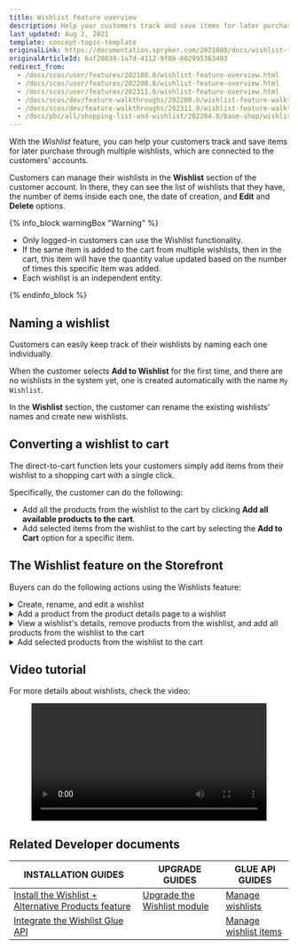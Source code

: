 ```yaml
---
title: Wishlist feature overview
description: Help your customers track and save items for later purchase through multiple Wish Lists, which are connected to the customer' accounts.
last_updated: Aug 2, 2021
template: concept-topic-template
originalLink: https://documentation.spryker.com/2021080/docs/wishlist-feature-overview
originalArticleId: 6af20838-1a7d-4112-9f8b-802995363403
redirect_from:
  - /docs/scos/user/features/202108.0/wishlist-feature-overview.html
  - /docs/scos/user/features/202200.0/wishlist-feature-overview.html
  - /docs/scos/user/features/202311.0/wishlist-feature-overview.html
  - /docs/scos/dev/feature-walkthroughs/202200.0/wishlist-feature-walkthrough.html
  - /docs/scos/dev/feature-walkthroughs/202311.0/wishlist-feature-walkthrough.html
  - /docs/pbc/all/shopping-list-and-wishlist/202204.0/base-shop/wishlist-feature-overview.html
---
```


With the *Wishlist* feature, you can help your customers track and save items for later purchase through multiple wishlists, which are connected to the customers' accounts.

<!--- Customers can create one or multiple wishlists with different names, add products to them and transfer wishlists to carts (either the entire list, or a specific item from the list) --->

Customers can manage their wishlists in the **Wishlist** section of the customer account. In there, they can see the list of wishlists that they have, the number of items inside each one, the date of creation, and **Edit** and **Delete** options.

<!---Your customers can add items from different lists to the cart.--->

{% info_block warningBox "Warning" %}

- Only logged-in customers can use the Wishlist functionality.
- If the same item is added to the cart from multiple wishlists, then in the cart, this item will have the quantity value updated based on the number of times this specific item was added.
- Each wishlist is an independent entity.

{% endinfo_block %}

## Naming a wishlist

Customers can easily keep track of their wishlists by naming each one individually.

When the customer selects **Add to Wishlist** for the first time, and there are no wishlists in the system yet, one is created automatically with the name `My Wishlist`.

In the **Wishlist** section, the customer can rename the existing wishlists' names and create new wishlists.

## Converting a wishlist to cart

The direct-to-cart function lets your customers simply add items from their wishlist to a shopping cart with a single click.

Specifically, the customer can do the following:
- Add all the products from the wishlist to the cart by clicking **Add all available products to the cart**.
- Add selected items from the wishlist to the cart by selecting the **Add to Cart** option for a specific item.

<!---
<figure class="video_container">
    <video width="100%" height="auto" controls>
    <source src="https://spryker.s3.eu-central-1.amazonaws.com/docs/pbc/all/shopping-list-and-wishlist/base-shop/wishlist-feature-overview.md/multiple_wishlists.mp4
" type="video/mp4">
  </video>
</figure>
-->


## The Wishlist feature on the Storefront

Buyers can do the following actions using the Wishlists feature:
<details>
<summary>Create, rename, and edit a wishlist </summary>

<figure class="video_container">
    <video width="100%" height="auto" controls>
    <source src="https://spryker.s3.eu-central-1.amazonaws.com/docs/pbc/all/shopping-list-and-wishlist/base-shop/wishlist-feature-overview.md/create-rename-delete-wishlist.mp4" type="video/mp4">
  </video>
</figure>


</details>

<details>
<summary>Add a product from the product details page to a wishlist</summary>

<figure class="video_container">
    <video width="100%" height="auto" controls>
    <source src="https://spryker.s3.eu-central-1.amazonaws.com/docs/pbc/all/shopping-list-and-wishlist/base-shop/wishlist-feature-overview.md/add-product-from-product-details-page-to-wishlist.mp4" type="video/mp4">
  </video>
</figure>

</details>

<details>
<summary>View a wishlist's details, remove products from the wishlist, and add all products from the wishlist to the cart</summary>

<figure class="video_container">
    <video width="100%" height="auto" controls>
    <source src="https://spryker.s3.eu-central-1.amazonaws.com/docs/pbc/all/shopping-list-and-wishlist/base-shop/wishlist-feature-overview.md/view-details-remove-products-and-add-all-products-from-wishlist-to-cart.mp4" type="video/mp4">
  </video>
</figure>

</details>

<details>
<summary>Add selected products from the wishlist to the cart</summary>

<figure class="video_container">
    <video width="100%" height="auto" controls>
    <source src="https://spryker.s3.eu-central-1.amazonaws.com/docs/pbc/all/shopping-list-and-wishlist/base-shop/wishlist-feature-overview.md/add-selected-items-to-cart.mp4" type="video/mp4">
  </video>
</figure>

</details>

## Video tutorial

For more details about wishlists, check the video:


<figure class="video_container">
    <video width="100%" height="auto" controls>
      <source src="https://spryker.s3.eu-central-1.amazonaws.com/docs/pbc/all/shopping-list-and-wishlist/base-shop/wishlist-feature-overview.md/Wishlists-g7hzsa9xw7.mp4" type="video/mp4">
  </video>
</figure>



## Related Developer documents

| INSTALLATION GUIDES | UPGRADE GUIDES| GLUE API GUIDES  |
|---------|---------|---------|
| [Install the Wishlist + Alternative Products feature](/docs/pbc/all/shopping-list-and-wishlist/latest/base-shop/install-and-upgrade/install-features/install-the-wishlist-alternative-products-feature.html)  | [Upgrade the Wishlist module](/docs/pbc/all/shopping-list-and-wishlist/latest/base-shop/install-and-upgrade/upgrade-modules/upgrade-the-wishlist-module.html) | [Manage wishlists](/docs/pbc/all/shopping-list-and-wishlist/latest/base-shop/manage-using-glue-api/glue-api-manage-wishlists.html)  |
| [Integrate the Wishlist Glue API](/docs/pbc/all/shopping-list-and-wishlist/latest/base-shop/install-and-upgrade/install-glue-api/install-the-wishlist-glue-api.html)  |   |[Manage wishlist items](/docs/pbc/all/shopping-list-and-wishlist/latest/base-shop/manage-using-glue-api/glue-api-manage-wishlist-items.html)  |
